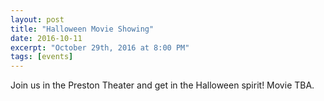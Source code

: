 ```yaml
---
layout: post
title: "Halloween Movie Showing"
date: 2016-10-11
excerpt: "October 29th, 2016 at 8:00 PM"
tags: [events]
---
```


Join us in the Preston Theater and get in the Halloween spirit! Movie TBA.
